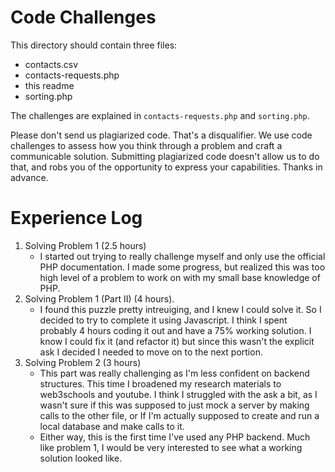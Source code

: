 # Code Challenges

This directory should contain three files:

- contacts.csv
- contacts-requests.php
- this readme
- sorting.php

The challenges are explained in `contacts-requests.php` and `sorting.php`.

Please don't send us plagiarized code. That's a disqualifier. We use code challenges to assess how you think through a problem and craft a communicable solution. Submitting plagiarized code doesn't allow us to do that, and robs you of the opportunity to express your capabilities. Thanks in advance.


# Experience Log

1. Solving Problem 1 (2.5 hours)
   - I started out trying to really challenge myself and only use the official PHP documentation. I made some progress, but realized this was too high level of a problem to work on with my small base knowledge of PHP.
2. Solving Problem 1 (Part II) (4 hours).
   - I found this puzzle pretty intreuiging, and I knew I could solve it. So I decided to try to complete it using Javascript. I think I spent probably 4 hours coding it out and have a 75% working solution. I know I could fix it (and refactor it) but since this wasn't the explicit ask I decided I needed to move on to the next portion.
3. Solving Problem 2 (3 hours)
   - This part was really challenging as I'm less confident on backend structures. This time I broadened my research materials to web3schools and youtube. I think I struggled with the ask a bit, as I wasn't sure if this was supposed to just mock a server by making calls to the other file, or If I'm actually supposed to create and run a local database and make calls to it.
   - Either way, this is the first time I've used any PHP backend. Much like problem 1, I would be very interested to see what a working solution looked like.
